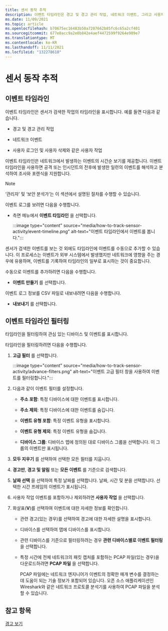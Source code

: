 ```yaml
---
title: 센서 동작 추적
description: 이벤트 타임라인은 경고 및 경고 관리 작업, 네트워크 이벤트, 그리고 사용자 로그인 및 사용자 삭제와 같은 사용자 작업을 포함하여 네트워크에서 검색된 작업의 타임라인을 표시합니다.
ms.date: 11/09/2021
ms.topic: article
ms.openlocfilehash: b70675ec16483b50a7207662b85fc6c65a2cf401
ms.sourcegitcommit: 677e8acc9a2e8b842e4aef4472599f9264e989e7
ms.translationtype: MT
ms.contentlocale: ko-KR
ms.lasthandoff: 11/11/2021
ms.locfileid: "132278610"
---
```

# <a name="track-sensor-activity"></a>센서 동작 추적

## <a name="event-timeline"></a>이벤트 타임라인

이벤트 타임라인은 센서가 검색한 작업의 타임라인을 표시합니다. 예를 들면 다음과 같습니다.

  - 경고 및 경고 관리 작업

  - 네트워크 이벤트

  - 사용자 로그인 및 사용자 삭제와 같은 사용자 작업

이벤트 타임라인은 네트워크에서 발생하는 이벤트의 시간순 보기를 제공합니다. 이벤트 타임라인을 사용하면 공격 또는 인시던트의 전후에 발생한 일련의 이벤트를 해석하고 분석하여 조사와 포렌식을 지원합니다.

> [!NOTE]
> ‘관리자’ 및 ‘보안 분석가’는 이 섹션에서 설명된 절차를 수행할 수 있습니다. 

이벤트 로그를 보려면 다음을 수행합니다.

- 측면 메뉴에서 **이벤트 타임라인** 을 선택합니다.

   :::image type="content" source="media/how-to-track-sensor-activity/event-timeline.png" alt-text="이벤트 타임라인에서 이벤트를 봅니다.":::

센서가 검색한 이벤트를 보는 것 외에도 타임라인에 이벤트를 수동으로 추가할 수 있습니다. 이 프로세스는 이벤트가 외부 시스템에서 발생했지만 네트워크에 영향을 주는 경우에 유용하며, 이벤트를 기록하여 타임라인의 일부로 표시하는 것이 중요합니다.

수동으로 이벤트를 추가하려면 다음을 수행합니다.

- **이벤트 만들기** 를 선택합니다.

이벤트 로그 정보를 CSV 파일로 내보내려면 다음을 수행합니다.

- **내보내기** 를 선택합니다.

## <a name="filter-the-event-timeline"></a>이벤트 타임라인 필터링

타임라인을 필터링하여 관심 있는 디바이스 및 이벤트를 표시합니다.

타임라인을 필터링하려면 다음을 수행합니다.

1. **고급 필터** 를 선택합니다.

   :::image type="content" source="media/how-to-track-sensor-activity/advance-filters.png" alt-text="이벤트 고급 필터 창을 사용하여 이벤트를 필터링합니다.":::

2. 다음과 같이 이벤트 필터를 설정합니다.

   - **주소 포함**: 특정 디바이스에 대한 이벤트를 표시합니다.

   - **주소 제외**: 특정 디바이스에 대한 이벤트를 숨깁니다.

   - **이벤트 유형 포함**: 특정 이벤트 유형을 표시합니다.

   - **이벤트 유형 제외**: 특정 이벤트 유형을 숨깁니다.

   - **디바이스 그룹**: 디바이스 맵에 정의된 대로 디바이스 그룹을 선택합니다. 이 그룹의 이벤트만 표시됩니다.

3. **모두 지우기** 를 선택하여 선택한 모든 필터를 지웁니다.

4. **경고만**, **경고 및 알림** 또는 **모든 이벤트** 를 기준으로 검색합니다.

5. **날짜 선택** 을 선택하여 특정 날짜를 선택합니다. 날짜, 시간 및 분을 선택합니다. 선택한 시간 프레임의 이벤트가 표시됩니다.

6.  사용자 작업 이벤트를 포함하거나 제외하려면 **사용자 작업** 을 선택합니다.

7.  화살표(**V**)를 선택하여 이벤트에 대한 자세한 정보를 확인합니다.

    - 관련 경고(있는 경우)를 선택하여 경고에 대한 자세한 설명을 표시합니다.

    - 디바이스를 선택하여 맵에 디바이스를 표시합니다.

    - 관련 디바이스를 기준으로 필터링하려는 경우 **관련 디바이스별로 이벤트 필터링** 을 선택합니다.

    - 특정 시간에 전체 네트워크의 패킷 캡처를 포함하는 PCAP 파일(있는 경우)을 다운로드하려면 **PCAP 파일** 을 선택합니다. 
    
      PCAP 파일에는 네트워크 엔지니어가 이벤트의 정확한 매개 변수를 결정하는 데 도움이 되는 기술 정보가 포함되어 있습니다. 오픈 소스 애플리케이션인 Wireshark와 같은 네트워크 프로토콜 분석기를 사용하여 PCAP 파일을 분석할 수 있습니다.

## <a name="see-also"></a>참고 항목

[경고 보기](how-to-view-alerts.md)
